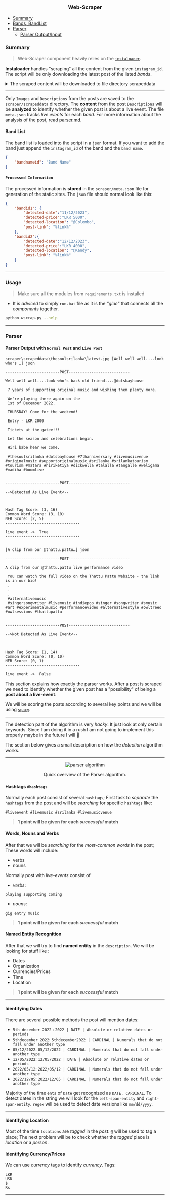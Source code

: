 <h3 align="center">Web-Scraper</h3>

- [Summary](#summary)
- [Bands, BandList](#band-list)
- [Parser](#parser)
    - [Parser Output/Input](#parser-output-with-normal-post-and-live-post)

### Summary
> Web-Scraper component heavily relies on the [`instaloader`](https://github.com/instaloader/instaloader). 

**Instaloader** handles "scraping" all the content from the given `instagram_id`. The script will be only downloading the latest post of the listed *bands*.

<details>
<summary>
The scraped content will be downloaded to file directory scrapeddata
</summary>

```
scraper
|---scrapeddata
    |---owltreeo
    |---thesoulsrilanka
        |---2022-11-20_06-51-17_UTC.jpg // image of the post
        |---2022-11-20_06-51-17_UTC.json.xz 
        |---2022-11-20_06-51-17_UTC.txt //description of post
```
</details>

---

Only `Images` and `Descriptions` from the posts are saved to the `scraper/scrapeddata` directory. The **content** from the post `Descriptions` will be **analyzed** to identify whether the given post is about a live event. The file `meta.json` tracks *live events* for each *band*. For more information about the analysis of the post, read [parser.md](parser.md). 

#### Band List

The band list is loaded into the script in a `json` format. If you want to add the band just append the `instagram_id` of the band and the `band name`.

```json
{
    "bandnameid": "Band Name"
}
```
#### `Processed Information`

The processed information is **stored** in the `scraper/meta.json` file for generation of the static sites. The `json` file should normal look like this:

```json
{
    "bandid1": {
        "detected-date":"11/12/2023",
        "detected-price":"LKR 5000",
        "detected-location": "@Colombo",
        "post-link": "%link%"
    },
    "bandid2":{
        "detected-date":"12/12/2023",
        "detected-price":"LKR 4000",
        "detected-location": "@Kandy",
        "post-link": "%link%"
    }
}
```

---

### Usage

> Make sure all the modules from `requirements.txt` is installed

- It is *adviced* to simply `run.bat` file as it is the *"glue"* that connects all the *components* together.

```cmd
python wscrap.py --help 
```

---

### Parser

#### Parser Output with `Normal Post` and `Live Post`

```
scraper\scrapeddata\thesoulsrilanka\latest.jpg [Well well well....look who's …] json

------------------------POST---------------------------

Well well well....look who's back old friend....@dotsbayhouse

 7 years of supporting original music and wishing them plenty more.

 We're playing there again on the
 1st of December 2022.

 THURSDAY! Come for the weekend!

 Entry - LKR 2000

 Tickets at the gatee!!!

 Let the season and celebrations begin.

 Hiri babe hear we come.

 #thesoulsrilanka #dotsbayhouse #7thanniversary #livemusicvenue #originalmusic #supportoriginalmusic #srilanka #srilankatourism #tourism #matara #hiriketiya #dickwella #talalla #tangalle #weligama #madiha #boomlive


------------------------POST---------------------------

-->Detected As Live Event<--



Hash Tag Score: (3, 16)
Common Word Score: (3, 10)
NER Score: (2, 5)
---------------------------------

live event ->  True
---------------------------------


[A clip from our @thattu.pattu…] json

------------------------POST---------------------------

A clip from our @thattu.pattu live performance video

 You can watch the full video on the Thattu Pattu Website - the link is in our bio!
 .
 .
 .
 #alternativemusic
 #singersongwriter #livemusic #indiepop #singer #songwriter #smusic #art #experimentalmusic #performancevideo #alternativestyle #owltreeo #owlsessions #thattupattu


------------------------POST---------------------------

-->Not Detected As Live Event<--



Hash Tag Score: (1, 14)
Common Word Score: (0, 10)
NER Score: (0, 1)
---------------------------------

live event ->  False
```

This section explains how exactly the parser works. After a post is scraped we need to identify whether the given post has a "possibility" of being a **post about a live-event**. 

We will be scoring the posts according to several key points and we will be using [`spacy`](https://spacy.io/). 

---

The detection part of the algorithm is very *hacky*. It just look at only certain keywords. Since I am doing it in a rush I am not going to implement this properly maybe in the future I will :pray:

The section below gives a small description on how the *detection* algorithm works.

---

<p style="text-align: center" align="center">
  <img src="https://github.com/opensrilanka/livesl/blob/main/scraper/.images/parserflow.png" alt="parser algorithm">
  <p align="center">
	Quick overview of the Parser algorithm.
  </p>
</p>

#### Hashtags `#hashtags`

Normally each post consist of several `hashtags`; First task to *separate* the `hashtags` from the post and will be *searching* for specific `hashtags` like:

```
#liveevent #livemusic #srilanka #livemusicvenue
```

> **1 point will be given for each *successful* match**

#### Words, Nouns and Verbs

After that we will be *searching* for the *most-common words* in the post; These words will include:
- verbs
- nouns

Normally post with *live-events* consist of 

- *verbs*: 
```
playing supporting coming
```

- *nouns*:
```
gig entry music
```

> **1 point will be given for each *successful* match**

#### Named Entity Recognition

After that we will try to find **named entity** in the `description`. We will be looking for stuff like :

- Dates
- Organization
- Currencies/Prices
- Time
- Location

> **1 point will be given for each *successful* match**

---

#### Identifying Dates

There are several possible methods the post will mention dates:

- `5th december 2022` : `2022 | DATE | Absolute or relative dates or periods`
- `5thdecember 2022`: `5thdecember2022 | CARDINAL | Numerals that do not fall under another type`
- `05/12/2022`: `05/12/2022 | CARDINAL | Numerals that do not fall under another type`
- `12/05/2022`: `12/05/2022 | DATE | Absolute or relative dates or periods`
- `2022/05/12`: `2022/05/12 | CARDINAL | Numerals that do not fall under another type`
- `2022/12/05`: `2022/12/05 | CARDINAL | Numerals that do not fall under another type`

Majority of the time `ents` of `Date` get recognized as `DATE, CARDINAL`. To detect dates in the string we will look for the `left-span-entity` and `right-span-entity`. `regex` will be used to detect date versions like `mm/dd/yyyy`. 

---

#### Identifying Location

Most of the time `locations` are *tagged* in the *post*. `@` will be used to tag a place; The next problem will be to check whether the *tagged* place is *location* or a *person*. 


#### Identifying Currency/Prices

We can use *currency* tags to identify *currency*. Tags:

```
LKR
USD
$
Rs
```
---